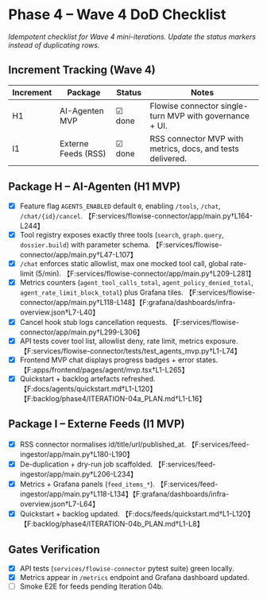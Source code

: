 # Phase 4 – Wave 4 DoD Checklist

_Idempotent checklist for Wave 4 mini-iterations. Update the status markers
instead of duplicating rows._

## Increment Tracking (Wave 4)

| Increment | Package | Status | Notes |
| --- | --- | --- | --- |
| H1 | AI-Agenten MVP | ☑ done | Flowise connector single-turn MVP with governance + UI. |
| I1 | Externe Feeds (RSS) | ☑ done | RSS connector MVP with metrics, docs, and tests delivered. |

## Package H – AI-Agenten (H1 MVP)

- [x] Feature flag `AGENTS_ENABLED` default `0`, enabling `/tools`, `/chat`,
  `/chat/{id}/cancel`. 【F:services/flowise-connector/app/main.py†L164-L244】
- [x] Tool registry exposes exactly three tools (`search`, `graph.query`,
  `dossier.build`) with parameter schema. 【F:services/flowise-connector/app/main.py†L47-L107】
- [x] `/chat` enforces static allowlist, max one mocked tool call, global
  rate-limit (5/min). 【F:services/flowise-connector/app/main.py†L209-L281】
- [x] Metrics counters (`agent_tool_calls_total`, `agent_policy_denied_total`,
  `agent_rate_limit_block_total`) plus Grafana tiles. 【F:services/flowise-connector/app/main.py†L118-L148】【F:grafana/dashboards/infra-overview.json†L7-L40】
- [x] Cancel hook stub logs cancellation requests. 【F:services/flowise-connector/app/main.py†L299-L306】
- [x] API tests cover tool list, allowlist deny, rate limit, metrics exposure.
  【F:services/flowise-connector/tests/test_agents_mvp.py†L1-L74】
- [x] Frontend MVP chat displays progress badges + error states. 【F:apps/frontend/pages/agent/mvp.tsx†L1-L265】
- [x] Quickstart + backlog artefacts refreshed. 【F:docs/agents/quickstart.md†L1-L120】【F:backlog/phase4/ITERATION-04a_PLAN.md†L1-L16】

## Package I – Externe Feeds (I1 MVP)

- [x] RSS connector normalises id/title/url/published_at. 【F:services/feed-ingestor/app/main.py†L180-L190】
- [x] De-duplication + dry-run job scaffolded. 【F:services/feed-ingestor/app/main.py†L206-L234】
- [x] Metrics + Grafana panels (`feed_items_*`). 【F:services/feed-ingestor/app/main.py†L118-L134】【F:grafana/dashboards/infra-overview.json†L7-L64】
- [x] Quickstart + backlog updated. 【F:docs/feeds/quickstart.md†L1-L120】【F:backlog/phase4/ITERATION-04b_PLAN.md†L1-L8】

## Gates Verification

- [x] API tests (`services/flowise-connector` pytest suite) green locally.
- [x] Metrics appear in `/metrics` endpoint and Grafana dashboard updated.
- [ ] Smoke E2E for feeds pending Iteration 04b.
